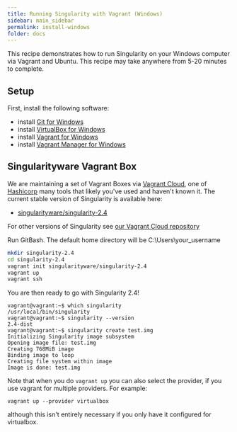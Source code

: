 ```yaml
---
title: Running Singularity with Vagrant (Windows)
sidebar: main_sidebar
permalink: install-windows
folder: docs
---
```



This recipe demonstrates how to run Singularity on your Windows computer via Vagrant and Ubuntu. This recipe may take anywhere from 5-20 minutes to complete.

## Setup

First, install the following software:
- install [Git for Windows](https://git-for-windows.github.io/)
- install [VirtualBox for Windows](https://www.virtualbox.org/wiki/Downloads)
- install [Vagrant for Windows](https://www.vagrantup.com/downloads.html)
- install [Vagrant Manager for Windows](http://vagrantmanager.com/downloads/)

## Singularityware Vagrant Box

We are maintaining a set of Vagrant Boxes via <a href="https://www.vagrantup.com" target="_blank">Vagrant Cloud</a>, one of <a href="https://www.hashicorp.com/#open-source-tools" target="_blank">Hashicorp</a> many tools that likely you've used and haven't known it. The current stable version of Singularity is available here:
 - [singularityware/singularity-2.4](https://app.vagrantup.com/singularityware/boxes/singularity-2.4/versions/2.4)
 
For other versions of Singularity see [our Vagrant Cloud repository](https://app.vagrantup.com/singularityware)

Run GitBash. The default home directory will be C:\Users\your_username

```bash
mkdir singularity-2.4
cd singularity-2.4
vagrant init singularityware/singularity-2.4
vagrant up
vagrant ssh
```

You are then ready to go with Singularity 2.4!

```
vagrant@vagrant:~$ which singularity
/usr/local/bin/singularity
vagrant@vagrant:~$ singularity --version
2.4-dist
vagrant@vagrant:~$ singularity create test.img
Initializing Singularity image subsystem
Opening image file: test.img
Creating 768MiB image
Binding image to loop
Creating file system within image
Image is done: test.img
```

Note that when you do `vagrant up` you can also select the provider, if you use vagrant for multiple providers. For example:

```
vagrant up --provider virtualbox
```

although this isn't entirely necessary if you only have it configured for virtualbox.
